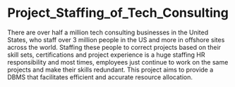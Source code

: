 # Project_Staffing_of_Tech_Consulting

There are over half a million tech consulting businesses in the United States, who staff over 3 million people in the US and more in offshore sites across the world. Staffing these people to correct projects based on their skill sets, certifications and project experience is a huge staffing HR responsibility and most times, employees just continue to work on the same projects and make their skills redundant. This project aims to provide a DBMS that facilitates efficient and accurate resource allocation. 
